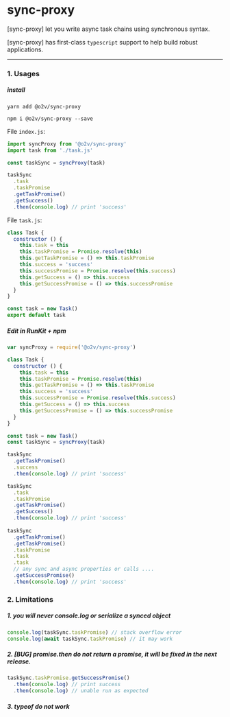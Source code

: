 # sync-proxy
[sync-proxy] let you write async task chains using synchronous syntax.

[sync-proxy] has first-class `typescript` support to help build robust applications. 

-----

### 1. Usages

##### install 

`yarn add @o2v/sync-proxy`  

`npm i @o2v/sync-proxy --save`

File `index.js`:
```javascript
import syncProxy from '@o2v/sync-proxy'
import task from './task.js'

const taskSync = syncProxy(task)

taskSync
  .task
  .taskPromise
  .getTaskPromise()
  .getSuccess()
  .then(console.log) // print 'success'

```

File `task.js`:
```javascript
class Task {
  constructor () {
    this.task = this
    this.taskPromise = Promise.resolve(this)
    this.getTaskPromise = () => this.taskPromise
    this.success = 'success'
    this.successPromise = Promise.resolve(this.success)
    this.getSuccess = () => this.success
    this.getSuccessPromise = () => this.successPromise
  }
}

const task = new Task()
export default task

```

##### Edit in RunKit + npm
```javascript
var syncProxy = require('@o2v/sync-proxy')

class Task {
  constructor () {
    this.task = this
    this.taskPromise = Promise.resolve(this)
    this.getTaskPromise = () => this.taskPromise
    this.success = 'success'
    this.successPromise = Promise.resolve(this.success)
    this.getSuccess = () => this.success
    this.getSuccessPromise = () => this.successPromise
  }
}

const task = new Task()
const taskSync = syncProxy(task)

taskSync
  .getTaskPromise()
  .success
  .then(console.log) // print 'success'

taskSync
  .task
  .taskPromise
  .getTaskPromise()
  .getSuccess()
  .then(console.log) // print 'success'
  
taskSync
  .getTaskPromise()
  .getTaskPromise()
  .taskPromise
  .task
  .task
  // any sync and async properties or calls ....
  .getSuccessPromise()
  .then(console.log) // print 'success'
```

### 2. Limitations

##### 1. you will never console.log or serialize a synced object
```javascript
console.log(taskSync.taskPromise) // stack overflow error
console.log(await taskSync.taskPromise) // it may work
```
##### 2. [BUG] promise.then do not return a promise, it will be fixed in the next release.
```javascript
taskSync.taskPromise.getSuccessPromise()
  .then(console.log) // print success
  .then(console.log) // unable run as expected
```
##### 3. typeof do not work
